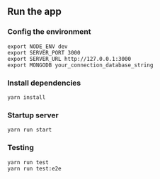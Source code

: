 ## Run the app

### Config the environment

```shell
export NODE_ENV dev
export SERVER_PORT 3000
export SERVER_URL http://127.0.0.1:3000
export MONGODB your_connection_database_string
```

### Install dependencies

```shell
yarn install
```

### Startup server

```shell
yarn run start
```

### Testing

```shell
yarn run test
yarn run test:e2e
```
